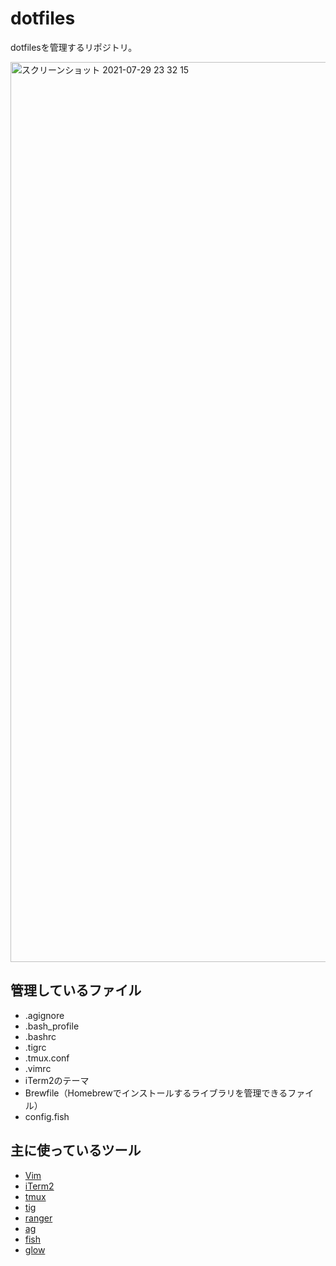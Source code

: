 # dotfiles
dotfilesを管理するリポジトリ。

<img width="1440" alt="スクリーンショット 2021-07-29 23 32 15" src="https://user-images.githubusercontent.com/51050458/127511281-df863bb8-a983-4cac-9091-1503cff473c6.png">

## 管理しているファイル
* .agignore
* .bash_profile
* .bashrc
* .tigrc
* .tmux.conf
* .vimrc
* iTerm2のテーマ
* Brewfile（Homebrewでインストールするライブラリを管理できるファイル）
* config.fish

## 主に使っているツール
* [Vim](https://github.com/vim/vim)
* [iTerm2](https://github.com/gnachman/iTerm2)
* [tmux](https://github.com/tmux/tmux)
* [tig](https://github.com/jonas/tig)
* [ranger](https://github.com/ranger/ranger)
* [ag](https://github.com/ggreer/the_silver_searcher)
* [fish](https://github.com/fish-shell/fish-shell)
* [glow](https://github.com/charmbracelet/glow)
